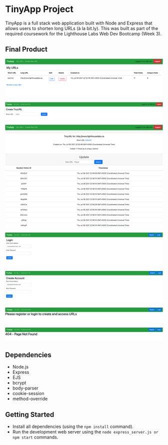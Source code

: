 # TinyApp Project

TinyApp is a full stack web application built with Node and Express that allows users to shorten long URLs (à la bit.ly).
This was built as part of the required coursework for the Lighthouse Labs Web Dev Bootcamp (Week 3).

## Final Product

!["URLs Page"](https://github.com/afsanhk/tinyapp/blob/master/docs/showIndexStretchTinyApp.png?raw=true)

!["Create New URL"](https://github.com/afsanhk/tinyapp/blob/master/docs/newUrlsTinyApp.png?raw=true)

!["URL Display Page"](https://github.com/afsanhk/tinyapp/blob/master/docs/showURLsStretchTinyApp.png?raw=true)

!["Login Page"](https://github.com/afsanhk/tinyapp/blob/master/docs/loginTinyApp.png?raw=true)

!["Registration Page"](https://github.com/afsanhk/tinyapp/blob/master/docs/registerTinyApp.png?raw=true)

!["No Login - Redirect Page"](https://github.com/afsanhk/tinyapp/blob/master/docs/noLoginRedirectTinyApp.png?raw=true)

!["404"](https://github.com/afsanhk/tinyapp/blob/master/docs/404TinyApp.png?raw=true)

## Dependencies

- Node.js
- Express
- EJS
- bcrypt
- body-parser
- cookie-session
- method-override 

## Getting Started

- Install all dependencies (using the `npm install` command).
- Run the development web server using the `node express_server.js or npm start` commands.